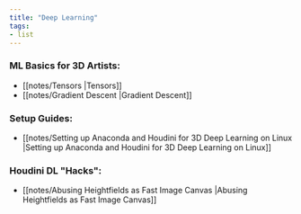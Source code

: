 ```yaml
---
title: "Deep Learning"
tags:
- list
---
```


### ML Basics for 3D Artists:
- [[notes/Tensors |Tensors]]
- [[notes/Gradient Descent |Gradient Descent]]

### Setup Guides:
-  [[notes/Setting up Anaconda and Houdini for 3D Deep Learning on Linux |Setting up Anaconda and Houdini for 3D Deep Learning on Linux]]

### Houdini DL "Hacks":
- [[notes/Abusing Heightfields as Fast Image Canvas |Abusing Heightfields as Fast Image Canvas]]
